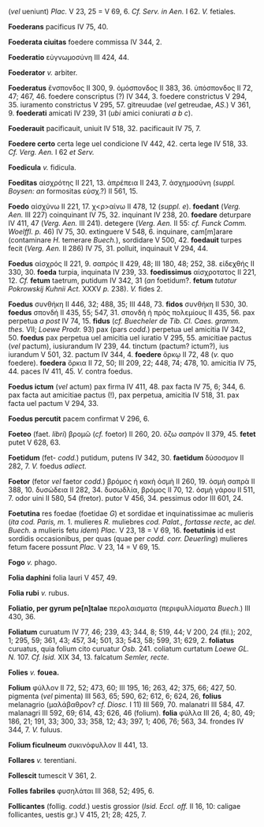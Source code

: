 (*vel* ueniunt) *Plac.* V 23, 25 = V 69, 6. *Cf. Serv. in Aen.* I 62.
*V.* fetiales.

**Foederans** pacificus IV 75, 40.

**Foederata ciuitas** foedere commissa IV 344, 2.

**Foederatio** εὐγνωμοσύνη III 424, 44.

**Foederator** *v.* arbiter.

**Foederatus** ἔνσπονδος II 300, 9. ὁμόσπονδος II 383, 36. ὑπόσπονδος II
72, 47; 467, 46. foedere conscriptus (?) IV 344, 3. foedere constrictus
V 294, 35. iuramento constrictus V 295, 57. gitreuudae (*vel* getreudae,
*AS.*) V 361, 9. **foederati** amicati IV 239, 31 (*ubi* amici coniurati
*a b c*).

**Foederauit** pacificauit, uniuit IV 518, 32. pacificauit IV 75, 7.

**Foedere certo** certa lege uel condicione IV 442, 42. certa lege IV
518, 33. *Cf. Verg. Aen.* I 62 *et Serv.*

**Foedicula** *v.* fidicuIa.

**Foeditas** αἰσχρότης II 221, 13. ἀπρέπεια II 243, 7. ἀσχημοσύνη
(*suppl. Boysen: an* formositas εὐσχ.?) II 561, 15.

**Foedo** αἰσχύνω II 221, 17. χ\<ρ\>αίνω II 478, 12 (*suppl. e*).
**foedant** (*Verg. Aen.* III 227) coinquinant IV 75, 32. inquinant IV
238, 20. **foedare** deturpare IV 411, 47 (*Verg. Aen.* III 241).
detegere (*Verg. Aen.* II 55: *cf. Funck Comm. Woelffl. p.* 46) IV 75,
30. extinguere V 548, 6. inquinare, cam[m]arare (contaminare *H.*
temerare *Buech.*), sordidare V 500, 42. **foedauit** turpes fecit
(*Verg. Aen.* II 286) IV 75, 31. polluit, inquinauit V 294, 44.

**Foedus** αἰσχρός II 221, 9. σαπρός II 429, 48; III 180, 48; 252, 38.
εἰδεχθής II 330, 30. **foeda** turpia, inquinata IV 239, 33.
**foedissimus** αἰσχροτατος II 221, 12. *Cf.* **fetum** taetrum, putidum
IV 342, 31 (*an* foetidum?. **fetum** *tutatur Pokrowskij Kuhnii Act.*
XXXV *p.* 238). *V.* fides 2.

**Foedus** συνθήκη II 446, 32; 488, 35; III 448, 73. **fidos** συνθήκη
II 530, 30. **foedus** σπονδή II 435, 55; 547, 31. σπονδὴ ἡ πρὸς
πολεμίους II 435, 56. pax perpetua *a post* IV 74, 15. **fidus** (*cf.
Buecheler de Tib. Cl. Caes. gramm. thes.* VII; *Loewe Prodr.* 93) pax
(pars *codd.*) perpetua uel amicitia IV 342, 50. **foedus** pax perpetua
uel amicitia uel iuratio V 295, 55. amicitiae pactus (*vel* pactum),
iusiurandum IV 239, 44. tinctum (pactum? ictum?), ius iurandum V 501,
32. pactum IV 344, 4. **foedere** ὅρκῳ II 72, 48 (*v.* quo foedere).
**foedera** ὅρκια II 72, 50; III 209, 22; 448, 74; 478, 10. amicitia IV
75, 44. paces IV 411, 45. *V.* contra foedus.

**Foedus ictum** (*vel* actum) pax firma IV 411, 48. pax facta IV 75, 6;
344, 6. pax facta aut amicitiae pactus (!), pax perpetua, amicitia IV
518, 31. pax facta uel pactum V 294, 33.

**Foedus percutit** pacem confirmat V 296, 6.

**Foeteo** (faet. *libri*) βρομῶ (*cf.* foetor) II 260, 20. ὄζω σαπρόν
II 379, 45. **fetet** putet V 628, 63.

**Foetidum** (fet- *codd.*) putidum, putens IV 342, 30. **faetidum**
δύσοσμον II 282, 7. *V.* foedus *adiect.*

**Foetor** (fetor *vel* faetor *codd.*) βρόμος ἡ κακὴ ὀσμὴ II 260, 19.
ὀσμὴ σαπρὰ II 388, 10. δυσώδεια II 282, 34. δυσωδλία, βρόμος II 70, 12.
ὀσμὴ γάρου II 511, 7. odor uini II 580, 54 (fretor). putor V 456, 34.
pessimus odor III 601, 24.

**Foetutina** res foedae (foetidae *G*) et sordidae et inquinatissimae
ac mulieris (*ita cod. Paris, m.* 1. mulieres *R.* muliebres *cod.
Palat., fortasse recte*, ac *del. Buech.* a mulieris fetu *idem*)
*Plac.* V 23, 18 = V 69, 16. **foetutinis** id est sordidis
occasionibus, per quas (quae per *codd. corr. Deuerling*) mulieres fetum
facere possunt *Plac.* V 23, 14 = V 69, 15.

**Fogo** *v.* phago.

**Folia daphini** folia lauri V 457, 49.

**Folia rubi** *v.* rubus.

**Foliatio, per gyrum pe[n]talae** περολαισματα (περιφυλλίσματα
*Buech.*) III 430, 36.

**Foliatum** curuatum IV 77, 46; 239, 43; 344, 8; 519, 44; V 200, 24
(fil.); 202, 1; 295, 59; 361, 43; 457, 34; 501, 33; 543, 58; 599, 31;
629, 2. **foliatus** curuatus, quia folium cito curuatur *Osb.* 241.
coliatum curtatum *Loewe GL. N.* 107. *Cf. Isid.* XIX 34, 13. falcatum
*Semler, recte.*

**Folies** *v.* **fouea.**

**Folium** φύλλον II 72, 52; 473, 60; III 195, 16; 263, 42; 375, 66;
427, 50. pigmenta (*vel* pimenta) III 563, 65; 590, 62; 612, 6; 624, 26,
**folius** melanagrio (μαλάβαθρον? *cf. Diosc.* I 11) III 569, 70.
malanatri III 584, 47. malanagri III 592, 69; 614, 43; 626, 46 (folium).
**folia** φύλλα III 26, 4; 80, 49; 186, 21; 191, 33; 300, 33; 358, 12;
43; 397, 1; 406, 76; 563, 34. frondes IV 344, 7. *V.* fuluus.

**Folium ficulneum** συκινόφυλλον II 441, 13.

**Follares** *v.* terentiani.

**Follescit** tumescit V 361, 2.

**Folles fabriles** φυσηλάται III 368, 52; 495, 6.

**Follicantes** (follig. *codd.*) uestis grossior (*Isid. Eccl. off.* II
16, 10: caligae follicantes, uestis gr.) V 415, 21; 28; 425, 7.
